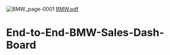 ![BMW_page-0001](https://github.com/user-attachments/assets/9c2b0cf8-a858-44a0-b5d8-3b0d2b266fba)
[BMW.pdf](https://github.com/user-attachments/files/18361931/BMW.pdf)
# End-to-End-BMW-Sales-Dash-Board

